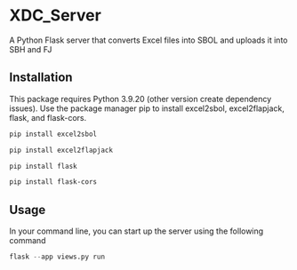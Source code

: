 # XDC_Server
A Python Flask server that converts Excel files into SBOL and uploads it into SBH and FJ

## Installation

This package requires Python 3.9.20 (other version create dependency issues). Use the package manager pip to install excel2sbol, excel2flapjack, flask, and flask-cors.

```bash
pip install excel2sbol
```

```bash
pip install excel2flapjack
```
```bash
pip install flask
```
```bash
pip install flask-cors
```

## Usage

In your command line, you can start up the server using the following command
```python
flask --app views.py run
```
